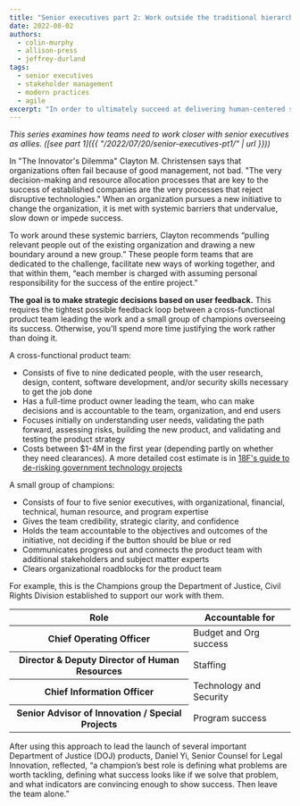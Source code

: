 ```yaml
---
title: "Senior executives part 2: Work outside the traditional hierarchy to set up an initiative for success"
date: 2022-08-02
authors:
  - colin-murphy
  - allison-press
  - jeffrey-durland
tags:
  - senior executives
  - stakeholder management
  - modern practices
  - agile
excerpt: "In order to ultimately succeed at delivering human-centered software, two critical groups need to work closely together: the product team and a champions group. This is part two in a series on how senior executives and tech teams can be better allies."
---
```

_This series examines how teams need to work closer with senior executives as allies. ([see part 1]({{ "/2022/07/20/senior-executives-pt1/" | url }}))_

In "The Innovator's Dilemma" Clayton M. Christensen says that organizations often fail because of good management, not bad. "The very decision-making and resource allocation processes that are key to the success of established companies are the very processes that reject disruptive technologies." When an organization pursues a new initiative to change the organization, it is met with systemic barriers that undervalue, slow down or impede success.

To work around these systemic barriers, Clayton recommends “pulling relevant people out of the existing organization and drawing a new boundary around a new group.” These people form teams that are dedicated to the challenge, facilitate new ways of working together, and that within them, “each member is charged with assuming personal responsibility for the success of the entire project.” 

**The goal is to make strategic decisions based on user feedback.** This requires the tightest possible feedback loop between a cross-functional product team leading the work and a small group of champions overseeing its success. Otherwise, you'll spend more time justifying the work rather than doing it.

A cross-functional product team: 
-   Consists of five to nine dedicated people, with the user research, design, content, software development, and/or security skills necessary to get the job done
-   Has a full-time product owner leading the team, who can make decisions and is accountable to the team, organization, and end users
-   Focuses initially on understanding user needs, validating the path forward, assessing risks, building the new product, and validating and testing the product strategy
-   Costs between $1-4M in the first year (depending partly on whether they need clearances). A more detailed cost estimate is in [18F's guide to de-risking government technology projects](https://derisking-guide.18f.gov/federal-field-guide/planning/#software-development-efforts-should-be-tightly-scoped-to-reduce-risk-and-avoid-overspending)

A small group of champions:
-   Consists of four to five senior executives, with organizational, financial, technical, human resource, and program expertise
-   Gives the team credibility, strategic clarity, and confidence
-   Holds the team accountable to the objectives and outcomes of the initiative, not deciding if the button should be blue or red
-   Communicates progress out and connects the product team with additional stakeholders and subject matter experts
-   Clears organizational roadblocks for the product team

For example, this is the Champions group the Department of Justice, Civil Rights Division established to support our work with them.
<table>
  <thead>
    <tr>
      <th scope="col">Role</th>
      <th scope="col">Accountable for</th>
    </tr>
  </thead>
  <tbody>
    <tr>
      <th scope="row">Chief Operating Officer</th>
      <td>
        Budget and Org success
      </td>
    </tr>
    <tr>
      <th scope="row">Director & Deputy Director of Human Resources</th>
      <td>
        Staffing
      </td>
    </tr>
    <tr>
      <th scope="row">Chief Information Officer</th>
      <td>
        Technology and Security
      </td>
    </tr>
    <tr>
      <th scope="row">Senior Advisor of Innovation / Special Projects</th>
      <td>
        Program success
      </td>
    </tr>
  </tbody>
</table>

After using this approach to lead the launch of several important Department of Justice (DOJ) products, Daniel Yi, Senior Counsel for Legal Innovation, reflected, “a champion’s best role is defining what problems are worth tackling, defining what success looks like if we solve that problem, and what indicators are convincing enough to show success. Then leave the team alone.”
